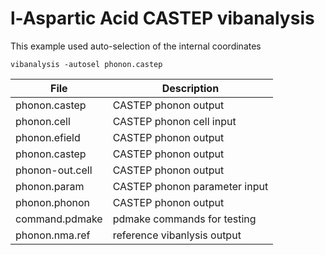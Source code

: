 # l-Aspartic Acid CASTEP vibanalysis

This example used auto-selection of the internal coordinates

```
vibanalysis -autosel phonon.castep
```

| **File**          | **Description**               |
| ----------------- | ----------------------------- |
| phonon.castep     | CASTEP phonon output          |
| phonon.cell       | CASTEP phonon cell input      |
| phonon.efield     | CASTEP phonon output          |
| phonon.castep     | CASTEP phonon output          |
| phonon-out.cell   | CASTEP phonon output          |
| phonon.param      | CASTEP phonon parameter input |
| phonon.phonon     | CASTEP phonon output          |
| command.pdmake    | pdmake commands for testing   |
| phonon.nma.ref    | reference vibanlysis output   |


